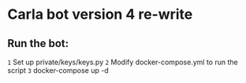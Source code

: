 # Carla bot version 4 re-write


## Run the bot:

`1` Set up private/keys/keys.py
`2` Modify docker-compose.yml to run the script
`3` docker-compose up -d
